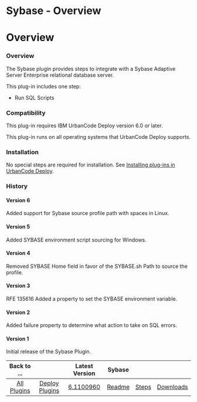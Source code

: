 
Sybase - Overview
=================

# Overview


### Overview



The Sybase plugin provides steps to integrate with a Sybase Adaptive Server Enterprise relational database server.

This plug-in includes one step:

* Run SQL Scripts

### Compatibility

This plug-in requires IBM UrbanCode Deploy version 6.0 or later.

This plug-in runs on all operating systems that UrbanCode Deploy supports.

### Installation

No special steps are required for installation. See [Installing plug-ins in UrbanCode Deploy](https://www.urbancode.com/resource/installing-plug-ins-in-urbancode-products/ "Installing plug-ins in UrbanCode Deploy").

### History

#### Version 6

Added support for Sybase source profile path with spaces in Linux.

#### Version 5

Added SYBASE environment script sourcing for Windows.

#### Version 4

Removed SYBASE Home field in favor of the SYBASE.sh Path to source the profile.

#### Version 3

RFE 135616 Added a property to set the SYBASE environment variable.

#### Version 2

Added failure property to determine what action to take on SQL errors.

#### Version 1

Initial release of the Sybase Plugin.


|Back to ...||Latest Version|Sybase |||
| :---: | :---: | :---: | :---: | :---: | :---: |
|[All Plugins](../../index.md)|[Deploy Plugins](../README.md)|[6.1100960](https://raw.githubusercontent.com/UrbanCode/IBM-UCD-PLUGINS/main/files/sybase/plugins-sybase-6.1100960.zip)|[Readme](README.md)|[Steps](steps.md)|[Downloads](downloads.md)|
